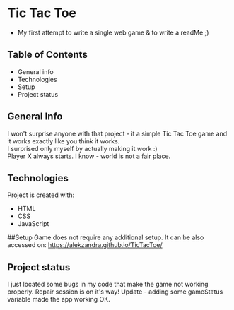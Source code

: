 # Tic Tac Toe
* My first attempt to write a single web game & to write a readMe ;)

## Table of Contents
* General info
* Technologies
* Setup
* Project status

## General Info
I won't surprise anyone with that project - it a simple Tic Tac Toe game and it works exactly like you think it works.  
I surprised only myself by actually making it work :)  
Player X always starts. I know - world is not a fair place.  

## Technologies
Project is created with: 
* HTML 
* CSS 
* JavaScript 

##Setup
Game does not require any additional setup. It can be also accessed on: https://alekzandra.github.io/TicTacToe/


## Project status
I just located some bugs in my code that make the game not working properly. Repair session is on it's way!
Update - adding some gameStatus variable made the app working OK. 

